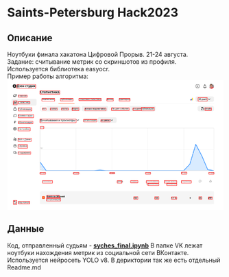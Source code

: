 # Saints-Petersburg Hack2023
## Описание
Ноутбуки финала хакатона Цифровой Прорыв. 21-24 августа.  
Задание: считывание метрик со скриншотов из профиля.  
Используется библиотека easyocr.  
Пример работы алгоритма:  
<img src="https://github.com/getStRiCtd/hak2023/blob/main/Screenshots/download.png">  


## Данные
Код, отправленный судьям - [**syches_final.ipynb**](https://github.com/getStRiCtd/hak2023/blob/main/syches_final.ipynb)
В папке VK лежат ноутбуки нахождения метрик из социальной сети ВКонтакте. Используется нейросеть YOLO v8. В дериктории так же есть отдельный Readme.md
